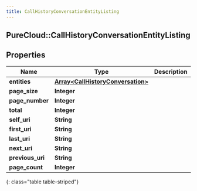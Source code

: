 ```yaml
---
title: CallHistoryConversationEntityListing
---
```

## PureCloud::CallHistoryConversationEntityListing

## Properties

|Name | Type | Description | Notes|
|------------ | ------------- | ------------- | -------------|
| **entities** | [**Array&lt;CallHistoryConversation&gt;**](CallHistoryConversation.html) |  | [optional] |
| **page_size** | **Integer** |  | [optional] |
| **page_number** | **Integer** |  | [optional] |
| **total** | **Integer** |  | [optional] |
| **self_uri** | **String** |  | [optional] |
| **first_uri** | **String** |  | [optional] |
| **last_uri** | **String** |  | [optional] |
| **next_uri** | **String** |  | [optional] |
| **previous_uri** | **String** |  | [optional] |
| **page_count** | **Integer** |  | [optional] |
{: class="table table-striped"}


